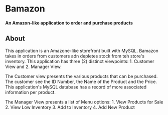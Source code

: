 # Bamazon
#### An Amazon-like application to order and purchase products

## About 
This application is an Amazone-like storefront built with MySQL. Bamazon takes in orders from customers adn depletes stock from teh store's inventory. This application has three (2) distinct viewpoints: 1. Customer View and 2. Manager View. 

The Customer view presents the various products that can be purchased. The customer see the ID Number, the Name of the Product and the Price. This application's MySQL database has a record of more associated information per product. 

The Manager View presents a list of Menu options: 
    1. View Products for Sale
    2. View Low Inventory
    3. Add to Inventory
    4. Add New Product